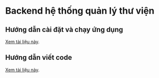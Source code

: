 # Backend hệ thống quản lý thư viện

## Hướng dẫn cài đặt và chạy ứng dụng

[Xem tài liệu này](./docs/UP_AND_RUNNING.md).

## Hướng dẫn viết code

[Xem tài liệu này](./docs/CODE_OF_CONDUCT.md).
